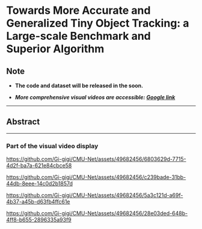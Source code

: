 # Towards More Accurate and Generalized Tiny Object Tracking: a Large-scale Benchmark and Superior Algorithm

## Note

- **The code and dataset will be released in the soon.**

- ***More comprehensive visual videos are accessible: [Google link](https://drive.google.com/file/d/1sLU90na7nlzqYqsuIhWlTxEBVxKWceJY/view?usp=drive_link)***

***
## Abstract



---

### Part of the visual video display

https://github.com/Gi-gigi/CMU-Net/assets/49682456/6803629d-7715-4d2f-ba7a-621e84cbce58

https://github.com/Gi-gigi/CMU-Net/assets/49682456/c239bade-31bb-44db-8eee-14c0d2b1857d

https://github.com/Gi-gigi/CMU-Net/assets/49682456/5a3c121d-a69f-4b37-a45b-d63fb4ffc61e

https://github.com/Gi-gigi/CMU-Net/assets/49682456/28e03ded-648b-4ff8-b655-2896335a93f9
